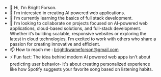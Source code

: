 - 👋 Hi, I’m Bright Forson.
- 👀 I’m interested in creating AI powered web applications.
- 🌱 I’m currently learning the basics of full stack development.
- 💞️ I’m looking to collaborate on projects focused on AI-powered web applications, cloud-based solutions, and full-stack development. Whether it’s building scalable, responsive websites or exploring the latest in cloud technologies, I’m excited to work with others who share a passion for creating innovative and efficient.
- 📫 How to reach me : brightkwameforson@gmail.com
- ⚡ Fun fact: The idea behind modern AI powered web apps isn't about predicting user behavior- it's about creating personalized experience like how Spotify suggests your favorite song based on listening habits.

<!---
BrightForson/BrightForson is a ✨ special ✨ repository because its `README.md` (this file) appears on your GitHub profile.
You can click the Preview link to take a look at your changes.
--->
